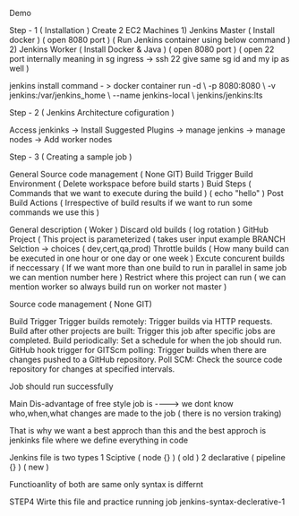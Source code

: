 Demo

Step - 1 ( Installation ) 
 Create 2 EC2 Machines
	1) Jenkins Master ( Install docker ) ( open 8080 port ) ( Run Jenkins container using below command )
	2) Jenkins Worker ( Install Docker & Java ) ( open 8080 port ) ( open 22 port internally meaning in sg ingress -> ssh 22 give same sg id and my ip as well )
	
	
 jenkins install command - > docker container run -d \ -p 8080:8080 \ -v jenkins:/var/jenkins_home \ --name jenkins-local \ jenkins/jenkins:lts
 
 
 Step - 2 ( Jenkins Architecture cofiguration )
 
 Access jenkinks -> Install Suggested Plugins ->  manage jenkins -> manage nodes -> Add worker nodes
 
 
 Step - 3 ( Creating a sample job )
 
 General 
 Source code management ( None GIT)
 Build Trigger
 Build Environment ( Delete workspace before build starts )
 Buid Steps ( Commands that we want to execute during the build ) ( echo "hello" )
 Post Build Actions ( Irrespective of build results if we want to run some commands we use this )
 
 General
	description  ( Woker )
	Discard old builds ( log rotation )
	GitHub Project (
	This project is parameterized  ( takes user input example BRANCH Selction -> choices ( dev,cert,qa,prod)
	Throttle builds  ( How many build can be executed in one hour or one day or one week )
	Excute concurent builds if neccessary ( If we want more than one build to run in parallel in same job we can mention number here )
	Restrict where this project can run  ( we can mention worker so always build run on worker not master )
	
 Source code management ( None GIT)
 
 Build Trigger 
	Trigger builds remotely: Trigger builds via HTTP requests.
	Build after other projects are built: Trigger this job after specific jobs are completed.
	Build periodically: Set a schedule for when the job should run.
	GitHub hook trigger for GITScm polling: Trigger builds when there are changes pushed to a GitHub repository.
	Poll SCM: Check the source code repository for changes at specified intervals.
	
Job should run successfully


Main Dis-advantage of free style job is ----> we dont know who,when,what changes are made to the job ( there is no version traking) 

That is why we want a best approch than this and the best approch is jenkinks file where we define everything in code

Jenkins file is two types
 1 Sciptive ( node {} ) ( old )
 2 declarative  ( pipeline {} )  ( new )
 
Functioanlity of both are same only syntax is differnt

STEP4 
	Wirte this file and practice running job
	jenkins-syntax-declerative-1

 